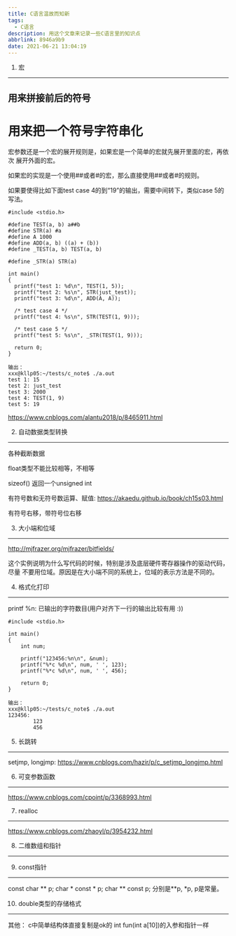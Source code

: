 ```yaml
---
title: C语言温故而知新
tags:
  - C语言
description: 用这个文章来记录一些C语言里的知识点
abbrlink: 8946a9b9
date: 2021-06-21 13:04:19
---
```

1. 宏
-----

  ## 用来拼接前后的符号
  # 用来把一个符号字符串化
  
  宏参数还是一个宏的展开规则是，如果宏是一个简单的宏就先展开里面的宏，再依次
  展开外面的宏。
 
  如果宏的实现是一个使用##或者#的宏，那么直接使用##或者#的规则。

  如果要使得比如下面test case 4的到“19”的输出，需要中间转下，类似case 5的写法。
  ```
#include <stdio.h>

#define TEST(a, b) a##b
#define STR(a) #a 
#define A 1000
#define ADD(a, b) ((a) + (b))
#define _TEST(a, b) TEST(a, b)

#define _STR(a) STR(a)

int main()
{
	printf("test 1: %d\n", TEST(1, 5));
	printf("test 2: %s\n", STR(just_test));
	printf("test 3: %d\n", ADD(A, A));

	/* test case 4 */
	printf("test 4: %s\n", STR(TEST(1, 9)));

	/* test case 5 */
	printf("test 5: %s\n", _STR(TEST(1, 9)));

	return 0;
}

输出：
xxx@kllp05:~/tests/c_note$ ./a.out 
test 1: 15
test 2: just_test
test 3: 2000
test 4: TEST(1, 9)
test 5: 19
  ```
  https://www.cnblogs.com/alantu2018/p/8465911.html

2. 自动数据类型转换
-------------------

  各种截断数据

  float类型不能比较相等，不相等

  sizeof() 返回一个unsigned int

  有符号数和无符号数运算、赋值: https://akaedu.github.io/book/ch15s03.html

  有符号右移，带符号位右移

3. 大小端和位域
---------------

  http://mjfrazer.org/mjfrazer/bitfields/

  这个实例说明为什么写代码的时候，特别是涉及底层硬件寄存器操作的驱动代码，尽量
  不要用位域。原因是在大小端不同的系统上，位域的表示方法是不同的。

4. 格式化打印
-------------

  printf %n: 已输出的字符数目(用户对齐下一行的输出比较有用 :))
```
#include <stdio.h>

int main()
{
	int num;

	printf("123456:%n\n", &num);
	printf("%*c %d\n", num, ' ', 123);
	printf("%*c %d\n", num, ' ', 456);

	return 0;
}

输出：
xxx@kllp05:~/tests/c_note$ ./a.out 
123456:
        123
        456
```

5. 长跳转
---------

  setjmp, longjmp: https://www.cnblogs.com/hazir/p/c_setjmp_longjmp.html

6. 可变参数函数
---------------

  https://www.cnblogs.com/cpoint/p/3368993.html

7. realloc
----------

  https://www.cnblogs.com/zhaoyl/p/3954232.html

8. 二维数组和指针
-----------------

9. const指针
------------

  const char ** p; char * const * p; char ** const p;
  分别是**p, *p, p是常量。

10. double类型的存储格式
------------------------

其他：
  c中简单结构体直接复制是ok的
  int fun(int a[10])的入参和指针一样
